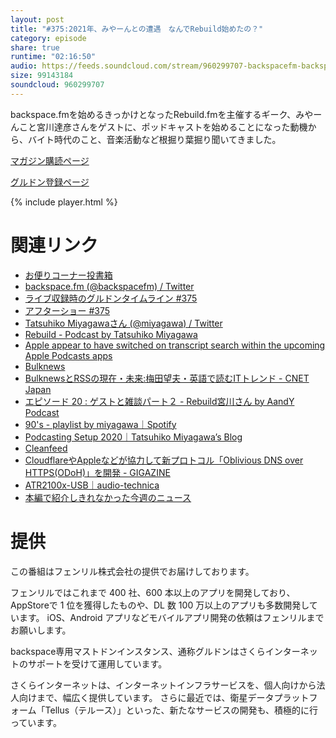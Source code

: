 ```yaml
---
layout: post
title: "#375:2021年、みやーんとの遭遇　なんでRebuild始めたの？"
category: episode
share: true
runtime: "02:16:50"
audio: https://feeds.soundcloud.com/stream/960299707-backspacefm-backspacefm-375.mp3
size: 99143184
soundcloud: 960299707
---
```


backspace.fmを始めるきっかけとなったRebuild.fmを主催するギーク、みやーんこと宮川達彦さんをゲストに、ポッドキャストを始めることになった動機から、バイト時代のこと、音楽活動など根掘り葉掘り聞いてきました。

[マガジン購読ページ](https://note.com/drikin/m/m55ec296b7655)

[グルドン登録ページ](https://mstdn.guru/invite/3WVHpSMr)

{% include player.html %}

# 関連リンク
* [お便りコーナー投書箱](https://forms.gle/NDBngfLwc3jKbLEJ6)
* [backspace.fm (@backspacefm) / Twitter](https://twitter.com/backspacefm)
* [ライブ収録時のグルドンタイムライン #375](https://rbtnn.github.io/mstdn-picker/?instance=mstdn.guru&since_id=105489795828412643&max_id=105490355676905084)
* [アフターショー #375](https://note.com/backspacefm/n/n0cf5488b3363)
* [Tatsuhiko Miyagawaさん (@miyagawa) / Twitter](https://twitter.com/miyagawa)
* [Rebuild - Podcast by Tatsuhiko Miyagawa](https://rebuild.fm/)
* [Apple appear to have switched on transcript search within the upcoming Apple Podcasts apps](https://twitter.com/Podnews/status/1164328378205212672)
* [Bulknews](http://bulknews.net/)
* [BulknewsとRSSの現在・未来:梅田望夫・英語で読むITトレンド - CNET Japan](https://japan.cnet.com/blog/umeda/2004/11/22/entry_bulknewsrss/)
* [エピソード 20 : ゲストと雑談パート２ - Rebuild宮川さん by AandY Podcast](https://anchor.fm/aay/episodes/20-----Rebuild-e5dfr3/a-annka6)
* [90's - playlist by miyagawa｜Spotify](https://open.spotify.com/playlist/73JElzCEva3Oikyg7bLkQU)
* [Podcasting Setup 2020｜Tatsuhiko Miyagawa’s Blog](https://weblog.bulknews.net/podcasting-setup-2020-db90240423d7)
* [Cleanfeed](https://cleanfeed.net/)
* [CloudflareやAppleなどが協力して新プロトコル「Oblivious DNS over HTTPS(ODoH)」を開発 - GIGAZINE](https://gigazine.net/news/20201209-oblivious-dns-over-https/)
* [ATR2100x-USB｜audio-technica](https://amzn.to/2Xf7X8C)
* [本編で紹介しきれなかった今週のニュース](https://note.com/mazzo/n/n2dbdbf306339)

# 提供

この番組はフェンリル株式会社の提供でお届けしております。

フェンリルではこれまで 400 社、600 本以上のアプリを開発しており、AppStoreで 1 位を獲得したものや、DL 数 100 万以上のアプリも多数開発しています。
iOS、Android アプリなどモバイルアプリ開発の依頼はフェンリルまでお願いします。

backspace専用マストドンインスタンス、通称グルドンはさくらインターネットのサポートを受けて運用しています。

さくらインターネットは、インターネットインフラサービスを、個人向けから法人向けまで、幅広く提供しています。
さらに最近では、衛星データプラットフォーム「Tellus（テルース）」といった、新たなサービスの開発も、積極的に行っています。
